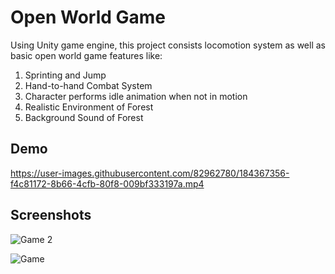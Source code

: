# Open World Game

Using Unity game engine, this project consists locomotion system as well as basic open world game features like:

1) Sprinting and Jump
2) Hand-to-hand Combat System
3) Character performs idle animation when not in motion
4) Realistic Environment of Forest
5) Background Sound of Forest
## Demo



https://user-images.githubusercontent.com/82962780/184367356-f4c81172-8b66-4cfb-80f8-009bf333197a.mp4



## Screenshots


![Game 2](https://user-images.githubusercontent.com/82962780/184366077-fc465668-cea2-40f3-a12b-0c6bac78600d.jpg)

![Game](https://user-images.githubusercontent.com/82962780/184366127-ee235ba8-ee19-490b-be7f-e998ba44aa47.jpg)
